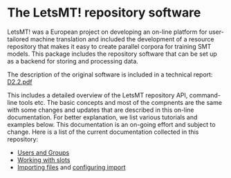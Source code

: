 
# The LetsMT! repository software

LetsMT! was a European project on developing an on-line platform for user-tailored machine translation and included the development of a resource repository that makes it easy to create parallel corpora for training SMT models. This package includes the repository software that can be set up as a backend for storing and processing data.

The description of the original software is included in a technical report: [D2.2.pdf](D2.2.pdf)

This includes a detailed overview of the LetsMT repository API, command-line tools etc. The basic concepts and most of the compnents are the same with some changes and updates that are described in this on-line documentation. For better explanation, we list various tutorials and examples below. This documentation is an on-going effort and subject to change. Here is a list of the current documentation collected in this repository:


* [Users and Groups](UsersAndGroups.md)
* [Working with slots](WorkingWithSlots.md)
* [Importing files](ImportingFiles.md) and [configuring import](ImportConfiguration.md)
